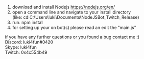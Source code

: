 1. download and install Nodejs https://nodejs.org/en/<br>
2. open a command line and navigate to your install directory<br> (like: cd C:\Users\luki\Documents\NodeJSBot_Twitch_Release)
3. run: npm install
4. for setting up your on bot(s) please read an edit the "main.js"

if you have any further questions or you found a bug contact me :)<br>
Discord: luki4fun#0420<br>
Skype: luki4fun<br>
Twitch: 0x4c554b49
